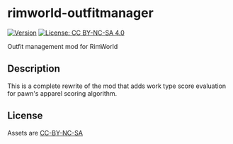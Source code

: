 # rimworld-outfitmanager

[![Version](https://img.shields.io/badge/Rimworld-1.6-green.svg)](http://rimworldgame.com/)
[![License: CC BY-NC-SA 4.0](https://img.shields.io/badge/License-CC%20BY--NC--SA%204.0-blue.svg)](http://creativecommons.org/licenses/by-nc-sa/4.0/)

Outfit management mod for RimWorld

## Description
This is a complete rewrite of the mod that adds work type score evaluation for pawn's apparel scoring algorithm.

## License
Assets are [CC-BY-NC-SA](https://creativecommons.org/licenses/by-nc-sa/4.0/)